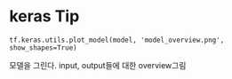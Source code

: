 # keras Tip



`tf.keras.utils.plot_model(model, 'model_overview.png', show_shapes=True)`

 모델을 그린다. input, output들에 대한 overview그림